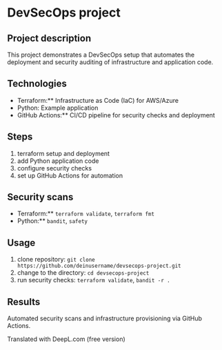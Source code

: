 # DevSecOps project

## Project description
This project demonstrates a DevSecOps setup that automates the deployment and security auditing of infrastructure and application code.

## Technologies
- Terraform:** Infrastructure as Code (IaC) for AWS/Azure
- Python: Example application
- GitHub Actions:** CI/CD pipeline for security checks and deployment

## Steps
1. terraform setup and deployment
2. add Python application code
3. configure security checks
4. set up GitHub Actions for automation

## Security scans
- Terraform:** `terraform validate`, `terraform fmt`
- Python:** `bandit`, `safety`

## Usage
1. clone repository: `git clone https://github.com/deinusername/devsecops-project.git`
2. change to the directory: `cd devsecops-project`
3. run security checks: `terraform validate`, `bandit -r .`

## Results
Automated security scans and infrastructure provisioning via GitHub Actions.

Translated with DeepL.com (free version)
